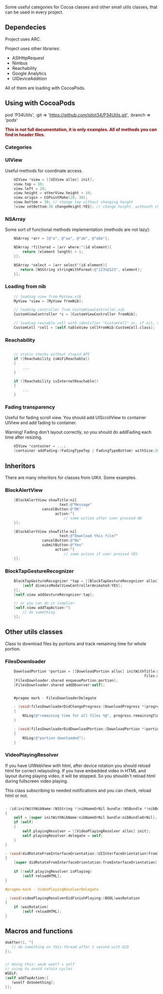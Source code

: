 Some useful categories for Cocoa classes and other small utils classes, that can be used in every project.

## Dependecies


Project uses ARC.

Project uses other libraries:

* ASIHttpRequest
* Nimbus
* Reachability
* Google Analytics
* UIDeviceAddition

All of them are loading with CocoaPods.

## Using with CocoaPods


pod 'P34Utils', :git => 'https://github.com/pilot34/P34Utils.git', :branch => 'pods'

**<font color="darkred">This is not full documentation, it is only examples. All of methods you can find in header files.</font>**

### Categories


### UIView

Useful methods for coordinate access.

```objective-c
    UIView *view = [[UIView alloc] init];
    view.top = 10;
    view.left = 20;
    view.height = otherView.height + 10;
    view.origin = CGPointMake(20, 30);
    view.bottom = 30; // change top without changing height
    [view setBottom:30 changeHeight:YES]; // change height, withouth changing top
```

### NSArray

Some sort of functional methods implementation (methods are not lazy):

```objective-c
    NSArray *arr = [@"a", @"aa", @"ab", @"abb"];

    NSArray *filtered = [arr where:^(id element){
        return [element length] > 1;
    }];

    NSArray *select = [arr select^(id element){
       return [NSString stringWithFormat:@"123%@123", element]; 
    }];
```
### Loading from nib

```objective-c
    // loading view from MyView.xib
    MyView *view = [MyView fromNib]; 

    // loading controller from CustomViewController.xib
    CustomViewController *c = [CustomViewController fromNib]; 

    // loading reusable cell with identifier "CustomCell" or, if nil, cell from CustomCell.xib
    CustomCell *cell = [self.tableView cellFromNib:CustomCell.class];
```


### Reachability

```objective-c

    // static checks without stupid API
    if ([Reachability isWiFiReachable])
    {
        ...
    }

    if ([Reachability isInternetReachable])
    {
        ...
    }
```


### Fading transparency

Useful for fading scroll view. You should add UIScrollView to container UIView and add fading to container.

Warning! Fading don't layout correctly, so you should do addFading each time after resizing.

```objective-c
    UIView *container = ...;
    [container addFading:(FadingTypeTop | FadingTypeBottom) withSize:20];
```

## Inheritors

There are many inheritors for classes from UIKit. Some examples.

### BlockAlertView

```objective-c
    [BlockAlertView showTitle:nil
                         text:@"Message"
                 cancelButton:@"OK"
                       action:^{
                           // some action after user pressed OK
    }];

    [BlockAlertView showTitle:nil
                         text:@"Download this file?"
                 cancelButton:@"No"
                 submitButton:@"Yes"
                       action:^{
                           // some action if user pressed YES
    }];
```

### BlockTapGestureRecognizer

```objective-c
    BlockTapGestureRecognizer *tap = [[BlockTapGestureRecognizer alloc] initWithAction:^{
        [self dismissModalViewControllerAnimated:YES];
    }];
    [self.view addGestureRecognizer:tap];

    // or you can do it simplier
    [self.view addTapAction:^{
        // do something
    }];
```


## Other utils classes

Class to download files by portions and track remaining time for whole portion.

### FilesDownloader


```objective-c
    DownloadPortion *portion = [[DownloadPortion alloc] initWithTitle:@"portion" 
                                                                files:@"http://test.com/file1.dat", @"http://test.com/file2.dat"];
    [FilesDownloader.shared enqueuePortion:portion];
    [FilesDownloader.shared addObserver:self];


    #pragma mark - FilesDownloaderDelegate

    - (void)filesDownloaderDidChangeProgress:(DownloadProgress *)progress forPortion:(DownloadPortion *)portion
    {
        NSLog(@"remaining time for all files %@", progress.remainingTimeString);
    }

    - (void)filesDownloaderDidDownloadPortion:(DownloadPortion *)portion
    {
        NSLog(@"portion downloaded");
    }
```

### VideoPlayingResolver

If you have UIWebView with html, after device rotation you should reload html for correct relayouting. If you have embedded video in HTML and layout during playing video, it will be stopped. So you shouldn't reload html during fullscreen video playing.

This class subscribing to needed notifications and you can check, reload html or not.

```objective-c

- (id)initWithNibName:(NSString *)nibNameOrNil bundle:(NSBundle *)nibBundleOrNil
{
    self = [super initWithNibName:nibNameOrNil bundle:nibBundleOrNil];
    if (self)
    {
        self.playingResolver = [[VideoPlayingResolver alloc] init];
        self.playingResolver.delegate = self;
    }
}

- (void)didRotateFromInterfaceOrientation:(UIInterfaceOrientation)fromInterfaceOrientation
{
    [super didRotateFromInterfaceOrientation:fromInterfaceOrientation];
    
    if (!self.playingResolver.isPlaying)
        [self reloadHTML];
}

#pragma mark - VideoPlayingResolverDelegate

- (void)videoPlayingResolverDidFinishPlaying:(BOOL)wasRotation
{
    if (wasRotation)
        [self reloadHTML];
}

```


## Macros and functions

```objective-c
doAfter(1, ^{
   // do something on this thread after 1 second with GCD
});


// doing this: weak wself = self
// using to avoid retain cycles
WSELF; 
[self addTapAction:{
   [wself doSomething]; 
}];

```


